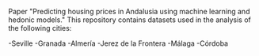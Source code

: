 
Paper "Predicting housing prices in Andalusia using machine learning and hedonic models."
This repository contains datasets used in the analysis of the following cities:

-Seville
-Granada
-Almería
-Jerez de la Frontera
-Málaga
-Córdoba

